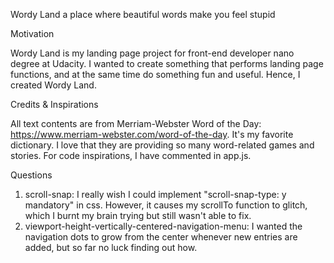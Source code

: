 Wordy Land
a place where beautiful words make you feel stupid

Motivation

Wordy Land is my landing page project for front-end developer nano degree at Udacity. I wanted to create something that performs landing page functions, and at the same time do something fun and useful. Hence, I created Wordy Land.

Credits & Inspirations

All text contents are from Merriam-Webster Word of the Day: https://www.merriam-webster.com/word-of-the-day. It's my favorite dictionary. I love that they are providing so many word-related games and stories. For code inspirations, I have commented in app.js.

Questions

1. scroll-snap: I really wish I could implement "scroll-snap-type: y mandatory" in css. However, it causes my scrollTo function to glitch, which I burnt my brain trying but still wasn't able to fix.
2. viewport-height-vertically-centered-navigation-menu: I wanted the navigation dots to grow from the center whenever new entries are added, but so far no luck finding out how.
